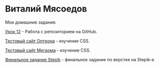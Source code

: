

# Виталий Мясоедов
Мои домашние задания.

[Урок 12](https://vitaliymyasoedov.github.io/lession_12 "Моя домашка") - Работа с репозиторием на GitHub.

[Тестовый сайт Оптрона](https://vitaliymyasoedov.github.io/Optron "Оптрон тест") - изучение CSS.

[Тестовый сайт Мегаома](https://vitaliymyasoedov.github.io/Megaom "Мегаом тест") - изучение CSS.

[Финальное задание Stepik](https://vitaliymyasoedov.github.io/Stepik "Stepik тест")  - финальное задание по верстке на Stepik-e
